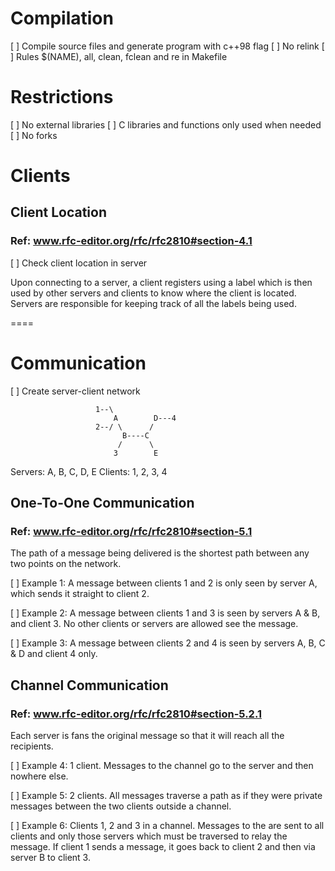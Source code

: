 # Compilation
[ ] Compile source files and generate program with c++98 flag
[ ] No relink
[ ] Rules $(NAME), all, clean, fclean and re in Makefile

# Restrictions
[ ] No external libraries
[ ] C libraries and functions only used when needed
[ ] No forks

# Clients

## Client Location
### Ref: www.rfc-editor.org/rfc/rfc2810#section-4.1

   [ ] Check client location in server

   Upon connecting to a server, a client registers using a label which
   is then used by other servers and clients to know where the client is
   located.  Servers are responsible for keeping track of all the labels
   being used.

====

# Communication

[ ] Create server-client network

                       1--\
                           A        D---4
                       2--/ \      /
                             B----C
                            /      \
                           3        E

   Servers: A, B, C, D, E         Clients: 1, 2, 3, 4


## One-To-One Communication
### Ref: www.rfc-editor.org/rfc/rfc2810#section-5.1

The path of a message being delivered is the shortest path between any two points on the network.

   [ ] Example 1: A message between clients 1 and 2 is only seen by server
       A, which sends it straight to client 2.

   [ ] Example 2: A message between clients 1 and 3 is seen by servers A &
       B, and client 3.  No other clients or servers are allowed see the
       message.

   [ ] Example 3: A message between clients 2 and 4 is seen by servers A, B,
       C & D and client 4 only.


## Channel Communication
### Ref: www.rfc-editor.org/rfc/rfc2810#section-5.2.1

   Each server is fans the original message so that it will reach all the recipients.

   [ ] Example 4: 1 client. Messages to the channel go to the server 
   		and then nowhere else.

   [ ] Example 5: 2 clients. All messages traverse a path as if
       they were private messages between the two clients outside a
       channel.

   [ ] Example 6: Clients 1, 2 and 3 in a channel.  Messages to the are 
   	   sent to all clients and only those servers which must be
	   traversed to relay the message.  If client 1 sends a message,
	   it goes back to client 2 and then via server B to client 3.


